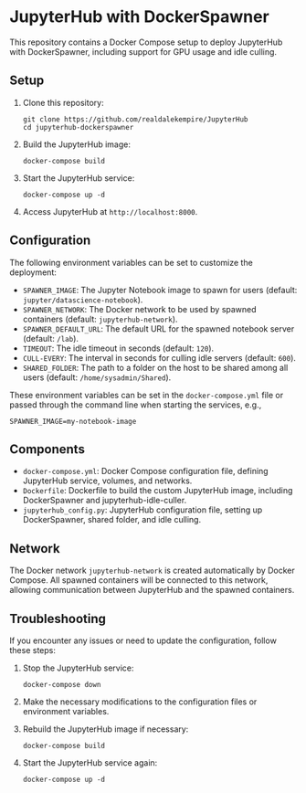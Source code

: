 # JupyterHub with DockerSpawner

This repository contains a Docker Compose setup to deploy JupyterHub with DockerSpawner, including support for GPU usage and idle culling.

## Setup

1. Clone this repository:
   ```
   git clone https://github.com/realdalekempire/JupyterHub
   cd jupyterhub-dockerspawner
   ```

2. Build the JupyterHub image:
   ```
   docker-compose build
   ```

3. Start the JupyterHub service:
   ```
   docker-compose up -d
   ```

4. Access JupyterHub at `http://localhost:8000`.

## Configuration

The following environment variables can be set to customize the deployment:

- `SPAWNER_IMAGE`: The Jupyter Notebook image to spawn for users (default: `jupyter/datascience-notebook`).
- `SPAWNER_NETWORK`: The Docker network to be used by spawned containers (default: `jupyterhub-network`).
- `SPAWNER_DEFAULT_URL`: The default URL for the spawned notebook server (default: `/lab`).
- `TIMEOUT`: The idle timeout in seconds (default: `120`).
- `CULL-EVERY`: The interval in seconds for culling idle servers (default: `600`).
- `SHARED_FOLDER`: The path to a folder on the host to be shared among all users (default: `/home/sysadmin/Shared`).

These environment variables can be set in the `docker-compose.yml` file or passed through the command line when starting the services, e.g.,

```
SPAWNER_IMAGE=my-notebook-image
```

## Components

- `docker-compose.yml`: Docker Compose configuration file, defining JupyterHub service, volumes, and networks.
- `Dockerfile`: Dockerfile to build the custom JupyterHub image, including DockerSpawner and jupyterhub-idle-culler.
- `jupyterhub_config.py`: JupyterHub configuration file, setting up DockerSpawner, shared folder, and idle culling.

## Network

The Docker network `jupyterhub-network` is created automatically by Docker Compose. All spawned containers will be connected to this network, allowing communication between JupyterHub and the spawned containers.

## Troubleshooting

If you encounter any issues or need to update the configuration, follow these steps:

1. Stop the JupyterHub service:
   ```
   docker-compose down
   ```

2. Make the necessary modifications to the configuration files or environment variables.

3. Rebuild the JupyterHub image if necessary:
   ```
   docker-compose build
   ```

4. Start the JupyterHub service again:
   ```
   docker-compose up -d
   ```
